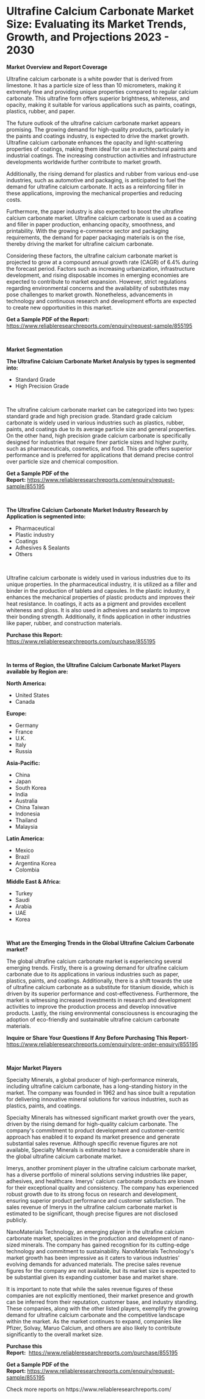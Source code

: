 <p><h1>Ultrafine Calcium Carbonate Market Size: Evaluating its Market Trends, Growth, and Projections 2023 - 2030</h1></p><p><strong>Market Overview and Report Coverage</strong></p>
<p><p>Ultrafine calcium carbonate is a white powder that is derived from limestone. It has a particle size of less than 10 micrometers, making it extremely fine and providing unique properties compared to regular calcium carbonate. This ultrafine form offers superior brightness, whiteness, and opacity, making it suitable for various applications such as paints, coatings, plastics, rubber, and paper.</p><p>The future outlook of the ultrafine calcium carbonate market appears promising. The growing demand for high-quality products, particularly in the paints and coatings industry, is expected to drive the market growth. Ultrafine calcium carbonate enhances the opacity and light-scattering properties of coatings, making them ideal for use in architectural paints and industrial coatings. The increasing construction activities and infrastructure developments worldwide further contribute to market growth.</p><p>Additionally, the rising demand for plastics and rubber from various end-use industries, such as automotive and packaging, is anticipated to fuel the demand for ultrafine calcium carbonate. It acts as a reinforcing filler in these applications, improving the mechanical properties and reducing costs.</p><p>Furthermore, the paper industry is also expected to boost the ultrafine calcium carbonate market. Ultrafine calcium carbonate is used as a coating and filler in paper production, enhancing opacity, smoothness, and printability. With the growing e-commerce sector and packaging requirements, the demand for paper packaging materials is on the rise, thereby driving the market for ultrafine calcium carbonate.</p><p>Considering these factors, the ultrafine calcium carbonate market is projected to grow at a compound annual growth rate (CAGR) of 6.4% during the forecast period. Factors such as increasing urbanization, infrastructure development, and rising disposable incomes in emerging economies are expected to contribute to market expansion. However, strict regulations regarding environmental concerns and the availability of substitutes may pose challenges to market growth. Nonetheless, advancements in technology and continuous research and development efforts are expected to create new opportunities in this market.</p></p>
<p><strong>Get a Sample PDF of the Report:</strong> <a href="https://www.reliableresearchreports.com/enquiry/request-sample/855195">https://www.reliableresearchreports.com/enquiry/request-sample/855195</a></p>
<p>&nbsp;</p>
<p><strong>Market Segmentation</strong></p>
<p><strong>The Ultrafine Calcium Carbonate Market Analysis by types is segmented into:</strong></p>
<p><ul><li>Standard Grade</li><li>High Precision Grade</li></ul></p>
<p>&nbsp;</p>
<p><p>The ultrafine calcium carbonate market can be categorized into two types: standard grade and high precision grade. Standard grade calcium carbonate is widely used in various industries such as plastics, rubber, paints, and coatings due to its average particle size and general properties. On the other hand, high precision grade calcium carbonate is specifically designed for industries that require finer particle sizes and higher purity, such as pharmaceuticals, cosmetics, and food. This grade offers superior performance and is preferred for applications that demand precise control over particle size and chemical composition.</p></p>
<p><strong>Get a Sample PDF of the Report:</strong>&nbsp;<a href="https://www.reliableresearchreports.com/enquiry/request-sample/855195">https://www.reliableresearchreports.com/enquiry/request-sample/855195</a></p>
<p>&nbsp;</p>
<p><strong>The Ultrafine Calcium Carbonate Market Industry Research by Application is segmented into:</strong></p>
<p><ul><li>Pharmaceutical</li><li>Plastic industry</li><li>Coatings</li><li>Adhesives & Sealants</li><li>Others</li></ul></p>
<p>&nbsp;</p>
<p><p>Ultrafine calcium carbonate is widely used in various industries due to its unique properties. In the pharmaceutical industry, it is utilized as a filler and binder in the production of tablets and capsules. In the plastic industry, it enhances the mechanical properties of plastic products and improves their heat resistance. In coatings, it acts as a pigment and provides excellent whiteness and gloss. It is also used in adhesives and sealants to improve their bonding strength. Additionally, it finds application in other industries like paper, rubber, and construction materials.</p></p>
<p><strong>Purchase this Report:</strong>&nbsp; <a href="https://www.reliableresearchreports.com/purchase/855195">https://www.reliableresearchreports.com/purchase/855195</a></p>
<p>&nbsp;</p>
<p><strong>In terms of Region, the Ultrafine Calcium Carbonate Market Players available by Region are:</strong></p>
<p>
    <p> <strong> North America: </strong>
        <ul>
            <li>United States</li>
            <li>Canada</li>
        </ul>
        </p> 
    <p> <strong> Europe: </strong>
        <ul>
            <li>Germany</li>
            <li>France</li>
            <li>U.K.</li>
            <li>Italy</li>
            <li>Russia</li>
        </ul>
        </p> 
    <p> <strong> Asia-Pacific: </strong>
        <ul>
            <li>China</li>
            <li>Japan</li>
            <li>South Korea</li>
            <li>India</li>
            <li>Australia</li>
            <li>China Taiwan</li>
            <li>Indonesia</li>
            <li>Thailand</li>
            <li>Malaysia</li>
        </ul>
        </p> 
    <p> <strong> Latin America: </strong>
        <ul>
            <li>Mexico</li>
            <li>Brazil</li>
            <li>Argentina Korea</li>
            <li>Colombia</li>
        </ul>
        </p> 
    <p> <strong> Middle East & Africa: </strong>
        <ul>
            <li>Turkey</li>
            <li>Saudi</li>
            <li>Arabia</li>
            <li>UAE</li>
            <li>Korea</li>
        </ul>
    </p>
    </p>
<p>&nbsp;</p>
<p><strong>What are the Emerging Trends in the Global Ultrafine Calcium Carbonate market?</strong></p>
<p><p>The global ultrafine calcium carbonate market is experiencing several emerging trends. Firstly, there is a growing demand for ultrafine calcium carbonate due to its applications in various industries such as paper, plastics, paints, and coatings. Additionally, there is a shift towards the use of ultrafine calcium carbonate as a substitute for titanium dioxide, which is driven by its superior performance and cost-effectiveness. Furthermore, the market is witnessing increased investments in research and development activities to improve the production process and develop innovative products. Lastly, the rising environmental consciousness is encouraging the adoption of eco-friendly and sustainable ultrafine calcium carbonate materials.</p></p>
<p><strong>Inquire or Share Your Questions If Any Before Purchasing This Report</strong>- <a href="https://www.reliableresearchreports.com/enquiry/pre-order-enquiry/855195">https://www.reliableresearchreports.com/enquiry/pre-order-enquiry/855195</a></p>
<p>&nbsp;</p>
<p><strong>Major Market Players</strong></p>
<p><p>Specialty Minerals, a global producer of high-performance minerals, including ultrafine calcium carbonate, has a long-standing history in the market. The company was founded in 1962 and has since built a reputation for delivering innovative mineral solutions for various industries, such as plastics, paints, and coatings. </p><p>Specialty Minerals has witnessed significant market growth over the years, driven by the rising demand for high-quality calcium carbonate. The company's commitment to product development and customer-centric approach has enabled it to expand its market presence and generate substantial sales revenue. Although specific revenue figures are not available, Specialty Minerals is estimated to have a considerable share in the global ultrafine calcium carbonate market.</p><p>Imerys, another prominent player in the ultrafine calcium carbonate market, has a diverse portfolio of mineral solutions serving industries like paper, adhesives, and healthcare. Imerys' calcium carbonate products are known for their exceptional quality and consistency. The company has experienced robust growth due to its strong focus on research and development, ensuring superior product performance and customer satisfaction. The sales revenue of Imerys in the ultrafine calcium carbonate market is estimated to be significant, though precise figures are not disclosed publicly.</p><p>NanoMaterials Technology, an emerging player in the ultrafine calcium carbonate market, specializes in the production and development of nano-sized minerals. The company has gained recognition for its cutting-edge technology and commitment to sustainability. NanoMaterials Technology's market growth has been impressive as it caters to various industries' evolving demands for advanced materials. The precise sales revenue figures for the company are not available, but its market size is expected to be substantial given its expanding customer base and market share.</p><p>It is important to note that while the sales revenue figures of these companies are not explicitly mentioned, their market presence and growth can be inferred from their reputation, customer base, and industry standing. These companies, along with the other listed players, exemplify the growing demand for ultrafine calcium carbonate and the competitive landscape within the market. As the market continues to expand, companies like Pfizer, Solvay, Maruo Calcium, and others are also likely to contribute significantly to the overall market size.</p></p>
<p><strong>Purchase this Report:</strong>&nbsp;&nbsp;<a href="https://www.reliableresearchreports.com/purchase/855195">https://www.reliableresearchreports.com/purchase/855195</a></p>
<p></p>
<p><strong>Get a Sample PDF of the Report:</strong>&nbsp;<a href="https://www.reliableresearchreports.com/enquiry/request-sample/855195">https://www.reliableresearchreports.com/enquiry/request-sample/855195</a></p>
<p>Check more reports on https://www.reliableresearchreports.com/</p>